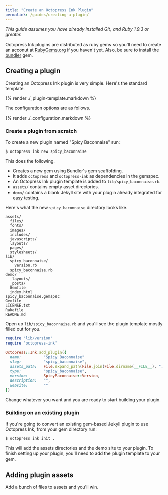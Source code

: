 ```yaml
---
title: "Create an Octopress Ink Plugin"
permalink: /guides/creating-a-plugin/
---
```


*This guide assumes you have already installed Git, and Ruby 1.9.3 or greater.*

Octopress Ink plugins are distributed as ruby gems so you'll need to create an acconut at [RubyGems.org](https://rubygems.org/sign_up) if you haven't yet. Also, be sure to install the [bundler](http://bundler.io) gem.

## Creating a plugin

Creating an Octopress Ink plugin is very simple. Here's the standard template.

{% render ./_plugin-template.markdown %}

The configuration options are as follows.

{% render ./_configuration.markdown %}

### Create a plugin from scratch

To create a new plugin named "Spicy Baconnaise" run:

```sh
$ octopress ink new spicy_baconnaise
```

This does the following.

- Creates a new gem using Bundler's gem scaffolding.
- It adds `octopress` and `octopress-ink` as dependencies in the gemspec.
- An Octopress Ink plugin template is added to `lib/spicy_baconnaise.rb`.
- `assets/` contains empty asset directories.
- `demo/` contains a blank Jekyll site with your plugin already integrated for easy testing.

Here's what the new `spicy_baconnaise` directory looks like.

```
assets/
  files/
  fonts/
  images/
  includes/
  javascripts/
  layouts/
  pages/
  stylesheets/
lib/
  spicy_baconnaise/
    version.rb
  spicy_baconnaise.rb
demo/
  _layouts/
  _posts/
  Gemfile
  index.html
spicy_baconnaise.gemspec
Gemfile
LICENSE.txt
Rakefile
README.md
```

Open up `lib/spicy_baconnaise.rb` and you'll see the plugin template mostly filled out for you.

```ruby
require 'lib/version'
require 'octopress-ink'

Octopress::Ink.add_plugin({
  name:          "Spicy Baconnaise"
  slug:          "spicy_baconnaise",
  assets_path:   File.expand_path(File.join(File.dirname(__FILE__), "../assets")),
  type:          "spicy_baconnaise",
  version:       SpicyBaconnaise::Version,
  description:   "",
  website:       ""
})
```

Change whatever you want and you are ready to start building your plugin.

### Building on an existing plugin

If you're going to convert an existing gem-based Jekyll plugin to use Octopress Ink, from your gem directory run:

```sh
$ octopress ink init .
```

This will add the assets directories and the demo site to your
plugin. To finish setting up your plugin, you'll need to add the plugin template to your gem.

## Adding plugin assets

Add a bunch of files to assets and you'll win.
